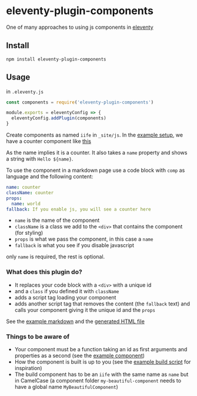 # eleventy-plugin-components

One of many approaches to using js components in [eleventy](https://www.11ty.dev)

## Install

```
npm install eleventy-plugin-components
```

## Usage

in `.eleventy.js`

```js
const components = require('eleventy-plugin-components')

module.exports = eleventyConfig => {
  eleventyConfig.addPlugin(components)
}
```

Create components as named `iife` in `_site/js`. In the [example setup](https://github.com/idris-maps/eleventy-plugin-component/tree/main/example), we have a counter component like [this](https://github.com/idris-maps/eleventy-plugin-component/blob/main/example/src/_components/counter/index.js)

As the name implies it is a counter. It also takes a `name` property and shows a string with `Hello ${name}`.

To use the component in a markdown page use a code block with `comp` as language and the following content:

```yaml
name: counter
className: counter
props:
  name: world
fallback: If you enable js, you will see a counter here
```

* `name` is the name of the component
* `className` is a class we add to the `<div>` that contains the component (for styling)
* `props` is what we pass the component, in this case a `name`
* `fallback` is what you see if you disable javascript

only `name` is required, the rest is optional.

### What does this plugin do?

* It replaces your code block with a `<div>` with a unique id
* and a `class` if you defined it with `className`
* adds a script tag loading your component
* adds another script tag that removes the content (the `fallback` text) and calls your component giving it the unique id and the `props`

See the [example markdown](https://raw.githubusercontent.com/idris-maps/eleventy-plugin-component/main/example/src/index.md) and the [generated HTML file](https://github.com/idris-maps/eleventy-plugin-component/blob/main/example/_site/index.html)

### Things to be aware of

* Your component must be a function taking an id as first arguments and properties as a second (see the [example component](https://github.com/idris-maps/eleventy-plugin-component/blob/main/example/src/_components/counter/index.js))
* How the component is built is up to you (see the [example build script](https://github.com/idris-maps/eleventy-plugin-component/blob/main/example/build_components.js) for inspiration)
* The build component has to be an `iife` with the same name as `name` but in CamelCase (a component folder `my-beautiful-component` needs to have a global name `MyBeautifulComponent`)
